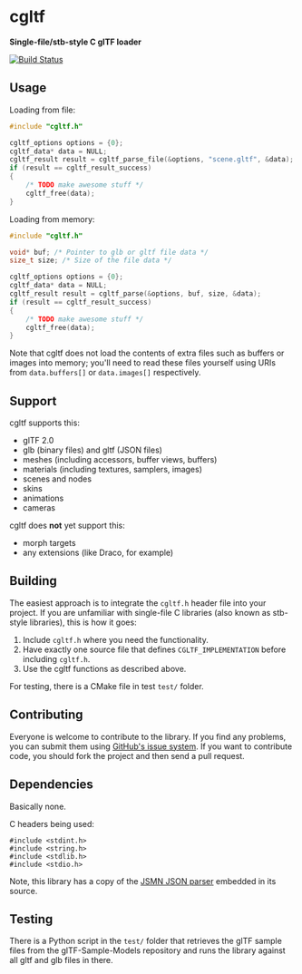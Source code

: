 # cgltf
**Single-file/stb-style C glTF loader**

[![Build Status](https://travis-ci.org/jkuhlmann/cgltf.svg?branch=master)](https://travis-ci.org/jkuhlmann/cgltf)

## Usage

Loading from file:
```c
#include "cgltf.h"

cgltf_options options = {0};
cgltf_data* data = NULL;
cgltf_result result = cgltf_parse_file(&options, "scene.gltf", &data);
if (result == cgltf_result_success)
{
	/* TODO make awesome stuff */
	cgltf_free(data);
}
```

Loading from memory:
```c
#include "cgltf.h"

void* buf; /* Pointer to glb or gltf file data */
size_t size; /* Size of the file data */

cgltf_options options = {0};
cgltf_data* data = NULL;
cgltf_result result = cgltf_parse(&options, buf, size, &data);
if (result == cgltf_result_success)
{
	/* TODO make awesome stuff */
	cgltf_free(data);
}
```

Note that cgltf does not load the contents of extra files such as buffers or images into memory; you'll need to read these files yourself using URIs from `data.buffers[]` or `data.images[]` respectively.

## Support
cgltf supports this:
- glTF 2.0
- glb (binary files) and gltf (JSON files)
- meshes (including accessors, buffer views, buffers)
- materials (including textures, samplers, images)
- scenes and nodes
- skins
- animations
- cameras

cgltf does **not** yet support this:
- morph targets
- any extensions (like Draco, for example)

## Building
The easiest approach is to integrate the `cgltf.h` header file into your project. If you are unfamiliar with single-file C libraries (also known as stb-style libraries), this is how it goes:

1. Include `cgltf.h` where you need the functionality.
1. Have exactly one source file that defines `CGLTF_IMPLEMENTATION` before including `cgltf.h`.
1. Use the cgltf functions as described above.

For testing, there is a CMake file in test `test/` folder.

## Contributing
Everyone is welcome to contribute to the library. If you find any problems, you can submit them using [GitHub's issue system](https://github.com/jkuhlmann/cgltf/issues). If you want to contribute code, you should fork the project and then send a pull request.

## Dependencies
Basically none.

C headers being used:
```
#include <stdint.h>
#include <string.h>
#include <stdlib.h>
#include <stdio.h>
```

Note, this library has a copy of the [JSMN JSON parser](https://github.com/zserge/jsmn) embedded in its source.

## Testing
There is a Python script in the `test/` folder that retrieves the glTF sample files from the glTF-Sample-Models repository and runs the library against all gltf and glb files in there.


